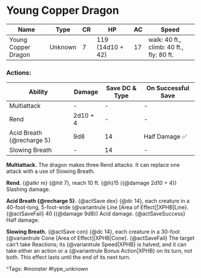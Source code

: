 # Young Copper Dragon

| Name | Type | CR | HP | AC | Speed |
|------|------|----|----|----|-------|
| Young Copper Dragon | Unknown | 7 | 119 (14d10 + 42) | 17 | walk: 40 ft., climb: 40 ft., fly: 80 ft. |

### Actions:

| Ability | Damage | Save DC & Type | On Successful Save |
|---------|--------|----------------|--------------------|
| Multiattack | - | - | - |
| Rend | 2d10 + 4 | - | - |
| Acid Breath {@recharge 5} | 9d8 | 14 | Half Damage ✅ |
| Slowing Breath | - | 14 | - |


**Multiattack.** The dragon makes three Rend attacks. It can replace one attack with a use of Slowing Breath.

**Rend.** {@atkr m} {@hit 7}, reach 10 ft. {@h}15 ({@damage 2d10 + 4}) Slashing damage.

**Acid Breath {@recharge 5}.** {@actSave dex} {@dc 14}, each creature in a 40-foot-long, 5-foot-wide {@variantrule Line [Area of Effect]|XPHB|Line}. {@actSaveFail} 40 ({@damage 9d8}) Acid damage. {@actSaveSuccess} Half damage.

**Slowing Breath.** {@actSave con} {@dc 14}, each creature in a 30-foot {@variantrule Cone [Area of Effect]|XPHB|Cone}. {@actSaveFail} The target can't take Reactions; its {@variantrule Speed|XPHB} is halved; and it can take either an action or a {@variantrule Bonus Action|XPHB} on its turn, not both. This effect lasts until the end of its next turn.

^Tags: #monster #type_unknown
